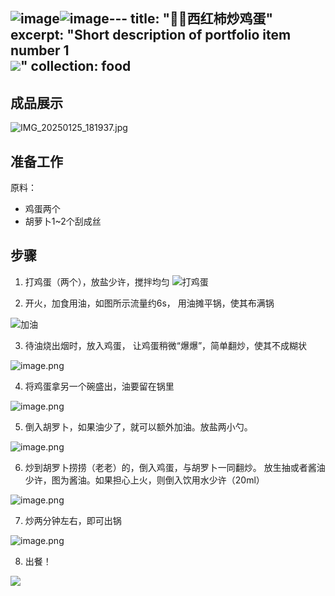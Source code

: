 ![image](https://github.com/user-attachments/assets/2107488a-7b80-42ac-881b-ea7e3363fede)![image](https://github.com/user-attachments/assets/f8b44f1d-df30-4135-aa5f-e9ddc0904e22)---
title: "🍅🥚西红柿炒鸡蛋"
excerpt: "Short description of portfolio item number 1<br/><img src='https://fakeimg.pl/300/'>"
collection: food
---


## 成品展示

![IMG_20250125_181937.jpg](https://s2.loli.net/2025/02/04/rgImZGJ6WbqLoyV.jpg)


## 准备工作

原料： 
- 鸡蛋两个
- 胡萝卜1~2个刮成丝 

## 步骤

1. 打鸡蛋（两个），放盐少许，搅拌均匀
![打鸡蛋](https://s2.loli.net/2025/02/04/eDyOXtw3ThsuWf8.png)

2. 开火，加食用油，如图所示流量约6s， 用油摊平锅，使其布满锅

![加油](https://s2.loli.net/2025/02/04/I8ot7YnXEbLlA2D.png)

3. 待油烧出烟时，放入鸡蛋， 让鸡蛋稍微“爆爆”，简单翻炒，使其不成糊状

![image.png](https://s2.loli.net/2025/02/04/Ipm2U8VYgojwAXn.png)

4. 将鸡蛋拿另一个碗盛出，油要留在锅里

![image.png](https://s2.loli.net/2025/02/04/qszinVufOpwN4Ah.png)

5. 倒入胡罗卜，如果油少了，就可以额外加油。放盐两小勺。

![image.png](https://s2.loli.net/2025/02/04/u2zaeNCQUbqXJco.png)

6.  炒到胡罗卜捞捞（老老）的，倒入鸡蛋，与胡罗卜一同翻炒。 放生抽或者酱油少许，图为酱油。如果担心上火，则倒入饮用水少许（20ml）

![image.png](https://s2.loli.net/2025/02/04/O9pfW5jGtuNExqD.png)

7. 炒两分钟左右，即可出锅

![image.png](https://s2.loli.net/2025/02/04/TmXxgI7zFLKnlpu.png)

8. 出餐！

![](https://s2.loli.net/2025/02/04/rgImZGJ6WbqLoyV.jpg)


